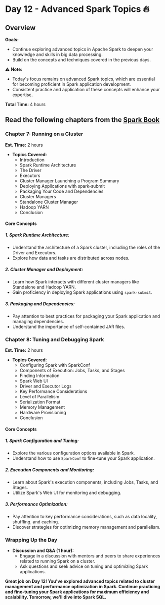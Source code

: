 # Day 12 - Advanced Spark Topics :fire:

## Overview
**Goals:**
- Continue exploring advanced topics in Apache Spark to deepen your knowledge and skills in big data processing.
- Build on the concepts and techniques covered in the previous days.

:warning: **Note:**
- Today's focus remains on advanced Spark topics, which are essential for becoming proficient in Spark application development.
- Consistent practice and application of these concepts will enhance your expertise.

**Total Time:** 4 hours

## Read the following chapters from the [Spark Book](https://github.com/hemant-rout/BigData/blob/master/Learning%20Spark%20%20Lightning-Fast%20Big%20Data%20Analysis%20.pdf)

### Chapter 7: Running on a Cluster
**Est. Time:** 2 hours

- **Topics Covered:**
  - Introduction
  - Spark Runtime Architecture
  - The Driver
  - Executors
  - Cluster Manager Launching a Program Summary
  - Deploying Applications with spark-submit
  - Packaging Your Code and Dependencies
  - Cluster Managers
  - Standalone Cluster Manager
  - Hadoop YARN
  - Conclusion

#### Core Concepts

##### 1. **Spark Runtime Architecture:**
   - Understand the architecture of a Spark cluster, including the roles of the Driver and Executors.
   - Explore how data and tasks are distributed across nodes.

##### 2. **Cluster Manager and Deployment:**
   - Learn how Spark interacts with different cluster managers like Standalone and Hadoop YARN.
   - Gain proficiency in deploying Spark applications using `spark-submit`.

##### 3. **Packaging and Dependencies:**
   - Pay attention to best practices for packaging your Spark application and managing dependencies.
   - Understand the importance of self-contained JAR files.

### Chapter 8: Tuning and Debugging Spark
**Est. Time:** 2 hours

- **Topics Covered:**
  - Configuring Spark with SparkConf
  - Components of Execution: Jobs, Tasks, and Stages
  - Finding Information
  - Spark Web UI
  - Driver and Executor Logs
  - Key Performance Considerations
  - Level of Parallelism
  - Serialization Format
  - Memory Management
  - Hardware Provisioning
  - Conclusion

#### Core Concepts

##### 1. **Spark Configuration and Tuning:**
   - Explore the various configuration options available in Spark.
   - Understand how to use `SparkConf` to fine-tune your Spark application.

##### 2. **Execution Components and Monitoring:**
   - Learn about Spark's execution components, including Jobs, Tasks, and Stages.
   - Utilize Spark's Web UI for monitoring and debugging.

##### 3. **Performance Optimization:**
   - Pay attention to key performance considerations, such as data locality, shuffling, and caching.
   - Discover strategies for optimizing memory management and parallelism.

### Wrapping Up the Day

- **Discussion and Q&A (1 hour):**
  - Engage in a discussion with mentors and peers to share experiences related to running Spark on a cluster.
  - Ask questions and seek advice on tuning and optimizing Spark applications.

**Great job on Day 12! You've explored advanced topics related to cluster management and performance optimization in Spark. Continue practicing and fine-tuning your Spark applications for maximum efficiency and scalability. Tomorrow, we'll dive into Spark SQL.**

